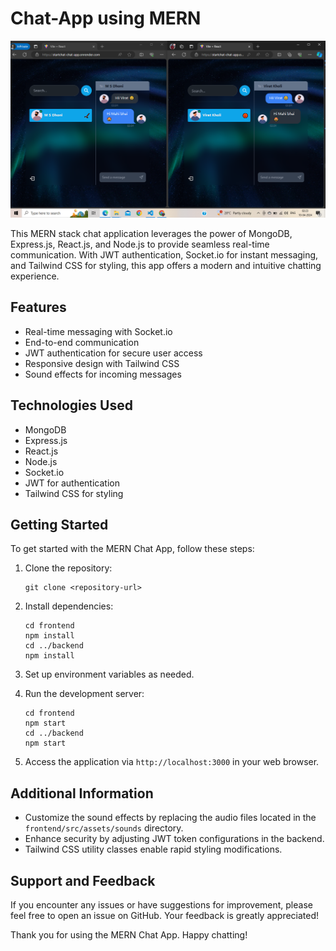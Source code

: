 # Chat-App using MERN

![Chat App Demo](./Overview.png)

This MERN stack chat application leverages the power of MongoDB, Express.js, React.js, and Node.js to provide seamless real-time communication. With JWT authentication, Socket.io for instant messaging, and Tailwind CSS for styling, this app offers a modern and intuitive chatting experience. 

## Features

- Real-time messaging with Socket.io
- End-to-end communication
- JWT authentication for secure user access
- Responsive design with Tailwind CSS
- Sound effects for incoming messages

## Technologies Used

- MongoDB
- Express.js
- React.js
- Node.js
- Socket.io
- JWT for authentication
- Tailwind CSS for styling

## Getting Started

To get started with the MERN Chat App, follow these steps:

1. Clone the repository:

   ```
   git clone <repository-url>
   ```

2. Install dependencies:

   ```
   cd frontend
   npm install
   cd ../backend
   npm install
   ```

3. Set up environment variables as needed.

4. Run the development server:

   ```
   cd frontend
   npm start
   cd ../backend
   npm start
   ```

5. Access the application via `http://localhost:3000` in your web browser.

## Additional Information

- Customize the sound effects by replacing the audio files located in the `frontend/src/assets/sounds` directory.
- Enhance security by adjusting JWT token configurations in the backend.
- Tailwind CSS utility classes enable rapid styling modifications.

## Support and Feedback

If you encounter any issues or have suggestions for improvement, please feel free to open an issue on GitHub. Your feedback is greatly appreciated!

Thank you for using the MERN Chat App. Happy chatting!

